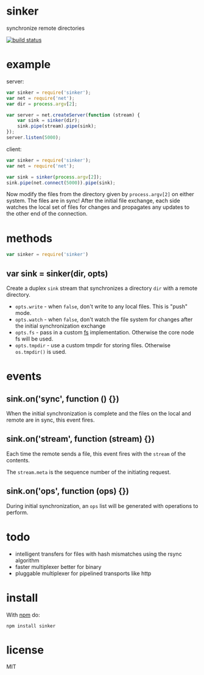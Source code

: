 # sinker

synchronize remote directories

[![build status](https://secure.travis-ci.org/substack/sinker.png)](http://travis-ci.org/substack/sinker)

# example

server:

``` js
var sinker = require('sinker');
var net = require('net');
var dir = process.argv[2];

var server = net.createServer(function (stream) {
    var sink = sinker(dir);
    sink.pipe(stream).pipe(sink);
});
server.listen(5000);
```

client:

``` js
var sinker = require('sinker');
var net = require('net');

var sink = sinker(process.argv[2]);
sink.pipe(net.connect(5000)).pipe(sink);
```

Now modify the files from the directory given by `process.argv[2]` on either
system. The files are in sync! After the initial file exchange, each side
watches the local set of files for changes and propagates any updates to the
other end of the connection.

# methods

``` js
var sinker = require('sinker')
```

## var sink = sinker(dir, opts)

Create a duplex `sink` stream that synchronizes a directory `dir` with a remote
directory.

* `opts.write` - when `false`, don't write to any local files. This is "push"
mode.
* `opts.watch` - when `false`, don't watch the file system for changes after the
initial synchronization exchange
* `opts.fs` - pass in a custom [fs](http://nodejs.org/docs/latest/api/fs.html)
implementation. Otherwise the core node fs will be used.
* `opts.tmpdir` - use a custom tmpdir for storing files. Otherwise `os.tmpdir()`
is used.

# events

## sink.on('sync', function () {})

When the initial synchronization is complete and the files on the local and
remote are in sync, this event fires.

## sink.on('stream', function (stream) {})

Each time the remote sends a file, this event fires with the `stream` of the
contents.

The `stream.meta` is the sequence number of the initiating request.

## sink.on('ops', function (ops) {})

During initial synchronization, an `ops` list will be generated with operations
to perform.

# todo

* intelligent transfers for files with hash mismatches using the rsync algorithm
* faster multiplexer better for binary
* pluggable multiplexer for pipelined transports like http

# install

With [npm](https://npmjs.org) do:

```
npm install sinker
```

# license

MIT
